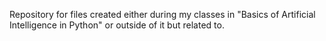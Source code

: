 Repository for files created either during my classes in "Basics of Artificial Intelligence in Python" or outside of it but related to.
